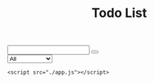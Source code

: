 <!DOCTYPE html>
<html lang="en">
<head>
    <meta charset="UTF-8">
    <meta http-equiv="X-UA-Compatible" content="IE=edge">
    <meta name="viewport" content="width=device-width, initial-scale=1.0">
    <link rel="preconnect" href="https://fonts.googleapis.com">
    <link rel="preconnect" href="https://fonts.gstatic.com" crossorigin>
    <link 
        href="https://fonts.googleapis.com/css2?family=Poppins:wght@100&display=swap" 
        rel="stylesheet"
    >
    <link 
        rel="stylesheet" 
        href="https://cdnjs.cloudflare.com/ajax/libs/font-awesome/6.0.0-beta3/css/all.min.css" 
        integrity="sha512-Fo3rlrZj/k7ujTnHg4CGR2D7kSs0v4LLanw2qksYuRlEzO+tcaEPQogQ0KaoGN26/zrn20ImR1DfuLWnOo7aBA==" 
        crossorigin="anonymous" 
        referrerpolicy="no-referrer" 
    >
    <link rel="stylesheet" href="./style.css">
    <title>Todo List</title>
</head>
<body>
    <header>
        <h1>Todo List</h1>
    </header>
    <form>
        <input type="text" class="todo-input">
        <button class="todo-button" type="submit">
            <i class="fas fa-plus-square"></i>
        </button>
        <div class="select">
            <select name="todos" class="filter-todo">
                <option value="all">All</option>
                <option value="completed">Completed</option>
                <option value="uncompleted">Uncompleted</option>
            </select>
        </div>
    </form>
    <div class="todo-container">
        <ul class="todo-list"></ul>
    </div>

    <script src="./app.js"></script>
</body>
</html>
